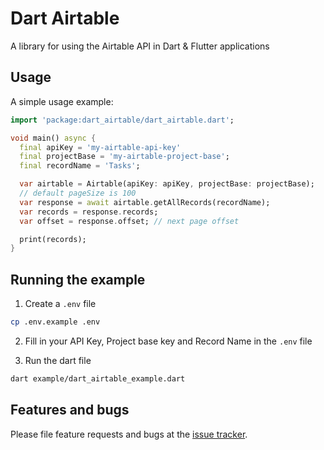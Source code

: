 # Dart Airtable

A library for using the Airtable API in Dart & Flutter applications

## Usage

A simple usage example:

```dart
import 'package:dart_airtable/dart_airtable.dart';

void main() async {
  final apiKey = 'my-airtable-api-key'
  final projectBase = 'my-airtable-project-base';
  final recordName = 'Tasks';

  var airtable = Airtable(apiKey: apiKey, projectBase: projectBase);
  // default pageSize is 100
  var response = await airtable.getAllRecords(recordName); 
  var records = response.records;
  var offset = response.offset; // next page offset

  print(records);
}
```

## Running the example

1. Create a `.env` file

```bash
cp .env.example .env
```

2. Fill in your API Key, Project base key and Record Name in the `.env` file

3. Run the dart file

```bash
dart example/dart_airtable_example.dart
```

## Features and bugs

Please file feature requests and bugs at the [issue tracker][tracker].

[tracker]: https://github.com/deriegle/dart-airtable/issues
